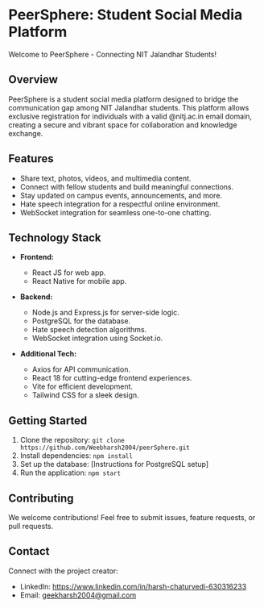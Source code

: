 # PeerSphere: Student Social Media Platform

Welcome to PeerSphere - Connecting NIT Jalandhar Students!

## Overview

PeerSphere is a student social media platform designed to bridge the communication gap among NIT Jalandhar students. This platform allows exclusive registration for individuals with a valid @nitj.ac.in email domain, creating a secure and vibrant space for collaboration and knowledge exchange.

## Features

- Share text, photos, videos, and multimedia content.
- Connect with fellow students and build meaningful connections.
- Stay updated on campus events, announcements, and more.
- Hate speech integration for a respectful online environment.
- WebSocket integration for seamless one-to-one chatting.

## Technology Stack

- **Frontend:**
  - React JS for web app.
  - React Native for mobile app.

- **Backend:**
  - Node.js and Express.js for server-side logic.
  - PostgreSQL for the database.
  - Hate speech detection algorithms.
  - WebSocket integration using Socket.io.

- **Additional Tech:**
  - Axios for API communication.
  - React 18 for cutting-edge frontend experiences.
  - Vite for efficient development.
  - Tailwind CSS for a sleek design.

## Getting Started

1. Clone the repository: `git clone https://github.com/Weebharsh2004/peerSphere.git`
2. Install dependencies: `npm install`
3. Set up the database: [Instructions for PostgreSQL setup]
4. Run the application: `npm start`

## Contributing

We welcome contributions! Feel free to submit issues, feature requests, or pull requests.

## Contact

Connect with the project creator:
- LinkedIn: https://www.linkedin.com/in/harsh-chaturvedi-630316233
- Email: geekharsh2004@gmail.com
